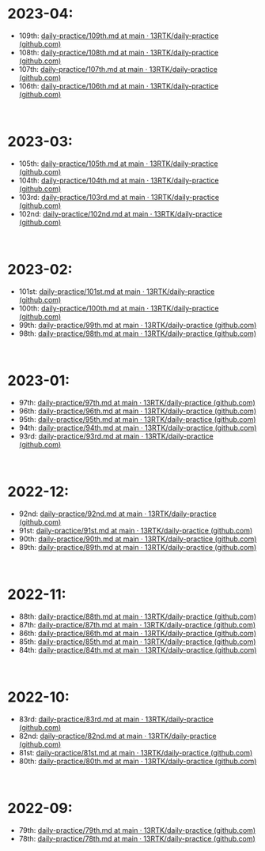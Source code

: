 # 2023-04:

- 109th: [daily-practice/109th.md at main · 13RTK/daily-practice (github.com)](https://github.com/13RTK/daily-practice/blob/main/2023/04/109th.md)
- 108th: [daily-practice/108th.md at main · 13RTK/daily-practice (github.com)](https://github.com/13RTK/daily-practice/blob/main/2023/04/108th.md)
- 107th: [daily-practice/107th.md at main · 13RTK/daily-practice (github.com)](https://github.com/13RTK/daily-practice/blob/main/2023/04/107th.md)
- 106th: [daily-practice/106th.md at main · 13RTK/daily-practice (github.com)](https://github.com/13RTK/daily-practice/blob/main/2023/04/106th.md)

&nbsp;

# 2023-03:

- 105th: [daily-practice/105th.md at main · 13RTK/daily-practice (github.com)](https://github.com/13RTK/daily-practice/blob/main/2023/03/105th.md)
- 104th: [daily-practice/104th.md at main · 13RTK/daily-practice (github.com)](https://github.com/13RTK/daily-practice/blob/main/2023/03/104th.md)
- 103rd: [daily-practice/103rd.md at main · 13RTK/daily-practice (github.com)](https://github.com/13RTK/daily-practice/blob/main/2023/03/103rd.md)
- 102nd: [daily-practice/102nd.md at main · 13RTK/daily-practice (github.com)](https://github.com/13RTK/daily-practice/blob/main/2023/03/102nd.md)

&nbsp;

# 2023-02:

- 101st: [daily-practice/101st.md at main · 13RTK/daily-practice (github.com)](https://github.com/13RTK/daily-practice/blob/main/2023/02/101st.md)
- 100th: [daily-practice/100th.md at main · 13RTK/daily-practice (github.com)](https://github.com/13RTK/daily-practice/blob/main/2023/02/100th.md)
- 99th: [daily-practice/99th.md at main · 13RTK/daily-practice (github.com)](https://github.com/13RTK/daily-practice/blob/main/2023/02/99th.md)
- 98th: [daily-practice/98th.md at main · 13RTK/daily-practice (github.com)](https://github.com/13RTK/daily-practice/blob/main/2023/01/98th.md)

&nbsp;

# 2023-01:

- 97th: [daily-practice/97th.md at main · 13RTK/daily-practice (github.com)](https://github.com/13RTK/daily-practice/blob/main/2023/01/97th.md)
- 96th: [daily-practice/96th.md at main · 13RTK/daily-practice (github.com)](https://github.com/13RTK/daily-practice/blob/main/2023/01/96th.md)
- 95th: [daily-practice/95th.md at main · 13RTK/daily-practice (github.com)](https://github.com/13RTK/daily-practice/blob/main/2023/01/95th.md)
- 94th: [daily-practice/94th.md at main · 13RTK/daily-practice (github.com)](https://github.com/13RTK/daily-practice/blob/main/2023/01/94th.md)
- 93rd: [daily-practice/93rd.md at main · 13RTK/daily-practice (github.com)](https://github.com/13RTK/daily-practice/blob/main/2023/01/93rd.md)

&nbsp;

# 2022-12:

- 92nd: [daily-practice/92nd.md at main · 13RTK/daily-practice (github.com)](https://github.com/13RTK/daily-practice/blob/main/2022/12/92nd.md)
- 91st: [daily-practice/91st.md at main · 13RTK/daily-practice (github.com)](https://github.com/13RTK/daily-practice/blob/main/2022/12/91st.md)
- 90th: [daily-practice/90th.md at main · 13RTK/daily-practice (github.com)](https://github.com/13RTK/daily-practice/blob/main/2022/12/90th.md)
- 89th: [daily-practice/89th.md at main · 13RTK/daily-practice (github.com)](https://github.com/13RTK/daily-practice/blob/main/2022/12/89th.md)

&nbsp;

# 2022-11:

- 88th: [daily-practice/88th.md at main · 13RTK/daily-practice (github.com)](https://github.com/13RTK/daily-practice/blob/main/2022/11/88th.md)
- 87th: [daily-practice/87th.md at main · 13RTK/daily-practice (github.com)](https://github.com/13RTK/daily-practice/blob/main/2022/11/87th.md)
- 86th: [daily-practice/86th.md at main · 13RTK/daily-practice (github.com)](https://github.com/13RTK/daily-practice/blob/main/2022/11/86th.md)
- 85th: [daily-practice/85th.md at main · 13RTK/daily-practice (github.com)](https://github.com/13RTK/daily-practice/blob/main/2022/11/85th.md)
- 84th: [daily-practice/84th.md at main · 13RTK/daily-practice (github.com)](https://github.com/13RTK/daily-practice/blob/main/2022/10/84th.md)

&nbsp;
# 2022-10:

- 83rd: [daily-practice/83rd.md at main · 13RTK/daily-practice (github.com)](https://github.com/13RTK/daily-practice/blob/main/2022/10/83rd.md)
- 82nd: [daily-practice/82nd.md at main · 13RTK/daily-practice (github.com)](https://github.com/13RTK/daily-practice/blob/main/2022/10/82nd.md)
- 81st: [daily-practice/81st.md at main · 13RTK/daily-practice (github.com)](https://github.com/13RTK/daily-practice/blob/main/2022/10/81st.md)
- 80th: [daily-practice/80th.md at main · 13RTK/daily-practice (github.com)](https://github.com/13RTK/daily-practice/blob/main/2022/10/80th.md)



&nbsp;

# 2022-09:

- 79th: [daily-practice/79th.md at main · 13RTK/daily-practice (github.com)](https://github.com/13RTK/daily-practice/blob/main/2022/09/79th.md)
- 78th: [daily-practice/78th.md at main · 13RTK/daily-practice (github.com)](https://github.com/13RTK/daily-practice/blob/main/2022/09/78th.md)